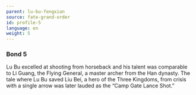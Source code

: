 ```yaml
---
parent: lu-bu-fengxian
source: fate-grand-order
id: profile-5
language: en
weight: 5
---
```


### Bond 5

Lu Bu excelled at shooting from horseback and his talent was comparable to Li Guang, the Flying General, a master archer from the Han dynasty.
The tale where Lu Bu saved Liu Bei, a hero of the Three Kingdoms, from crisis with a single arrow was later lauded as the “Camp Gate Lance Shot.”
